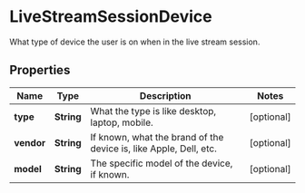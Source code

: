 

# LiveStreamSessionDevice

What type of device the user is on when in the live stream session.

## Properties

| Name | Type | Description | Notes |
|------------ | ------------- | ------------- | -------------|
|**type** | **String** | What the type is like desktop, laptop, mobile. |  [optional] |
|**vendor** | **String** | If known, what the brand of the device is, like Apple, Dell, etc. |  [optional] |
|**model** | **String** | The specific model of the device, if known. |  [optional] |



